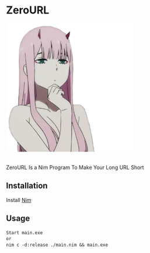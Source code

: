 # ZeroURL
<p align="left">
  <img src="https://raw.githubusercontent.com/NotFubukIl/ZeroURL/main/data/pngegg%20(1).png" width="350">
</p>
</br>
ZeroURL Is a Nim Program To Make Your Long URL Short

## Installation

Install [Nim](https://github.com/dom96/choosenim#choosenim)

## Usage

```txt
Start main.exe
or
nim c -d:release ./main.nim && main.exe
```
